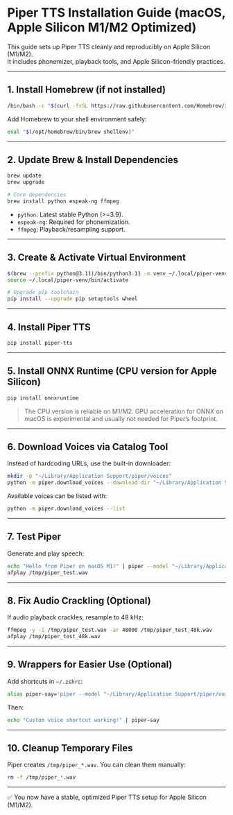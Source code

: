 # Piper TTS Installation Guide (macOS, Apple Silicon M1/M2 Optimized)

This guide sets up Piper TTS cleanly and reproducibly on Apple Silicon (M1/M2).  
It includes phonemizer, playback tools, and Apple Silicon–friendly practices.

---

## 1. Install Homebrew (if not installed)

```bash
/bin/bash -c "$(curl -fsSL https://raw.githubusercontent.com/Homebrew/install/HEAD/install.sh)"
```

Add Homebrew to your shell environment safely:

```bash
eval "$(/opt/homebrew/bin/brew shellenv)"
```

---

## 2. Update Brew & Install Dependencies

```bash
brew update
brew upgrade

# Core dependencies
brew install python espeak-ng ffmpeg
```

- `python`: Latest stable Python (>=3.9).  
- `espeak-ng`: Required for phonemization.  
- `ffmpeg`: Playback/resampling support.

---

## 3. Create & Activate Virtual Environment

```bash
$(brew --prefix python@3.11)/bin/python3.11 -m venv ~/.local/piper-venv
source ~/.local/piper-venv/bin/activate

# Upgrade pip toolchain
pip install --upgrade pip setuptools wheel
```

---

## 4. Install Piper TTS

```bash
pip install piper-tts
```

---

## 5. Install ONNX Runtime (CPU version for Apple Silicon)

```bash
pip install onnxruntime
```

> The CPU version is reliable on M1/M2. GPU acceleration for ONNX on macOS is experimental and usually not needed for Piper’s footprint.

---

## 6. Download Voices via Catalog Tool

Instead of hardcoding URLs, use the built-in downloader:

```bash
mkdir -p "~/Library/Application Support/piper/voices"
python -m piper.download_voices --download-dir "~/Library/Application Support/piper/voices" en_US-amy-medium
```

Available voices can be listed with:

```bash
python -m piper.download_voices --list
```

---

## 7. Test Piper

Generate and play speech:

```bash
echo "Hello from Piper on macOS M1!" | piper --model "~/Library/Application Support/piper/voices/en_US-amy-medium.onnx" --output_file /tmp/piper_test.wav
afplay /tmp/piper_test.wav
```

---

## 8. Fix Audio Crackling (Optional)

If audio playback crackles, resample to 48 kHz:

```bash
ffmpeg -y -i /tmp/piper_test.wav -ar 48000 /tmp/piper_test_48k.wav
afplay /tmp/piper_test_48k.wav
```

---

## 9. Wrappers for Easier Use (Optional)

Add shortcuts in `~/.zshrc`:

```bash
alias piper-say='piper --model "~/Library/Application Support/piper/voices/en_US-amy-medium.onnx" --output_file /tmp/piper_out.wav && afplay /tmp/piper_out.wav'
```

Then:

```bash
echo "Custom voice shortcut working!" | piper-say
```

---

## 10. Cleanup Temporary Files

Piper creates `/tmp/piper_*.wav`. You can clean them manually:

```bash
rm -f /tmp/piper_*.wav
```

---

✅ You now have a stable, optimized Piper TTS setup for Apple Silicon (M1/M2).

